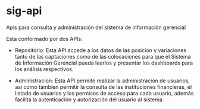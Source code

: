 # sig-api
Apis para consulta y administración del sistema de información gerencial

Esta conformado por dos APIs:
- Repositorio: Esta API accede a los datos de las posicion y variaciones tanto de las captaciones como de las colocaciones para que el Sistema de Información Gerencial pueda leerlos y presentar los dashboards para los análisis respectivos.

- Administracion: Esta API permite realizar la administración de usuarios, así como tambien permitir la consulta de las instituciones financieras, el listado de usuarios y los permisos de acceso para cada usuario, además facilita la autenticación y autorización del usuario al sistema.
